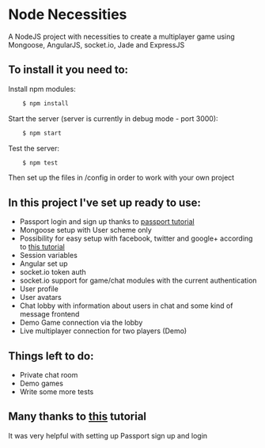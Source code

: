 # Node Necessities

A NodeJS project with necessities to create a multiplayer game using Mongoose, AngularJS, socket.io, Jade and ExpressJS

## To install it you need to:

Install npm modules:

```bash
    $ npm install
```

Start the server (server is currently in debug mode - port 3000):

```bash
    $ npm start
```

Test the server:

```bash
    $ npm test
```

Then set up the files in /config in order to work with your own project

## In this project I've set up ready to use:

* Passport login and sign up thanks to [passport tutorial](https://scotch.io/tutorials/easy-node-authentication-setup-and-local)
* Mongoose setup with User scheme only
* Possibility for easy setup with facebook, 
twitter and google+ according to [this tutorial](https://scotch.io/tutorials/easy-node-authentication-setup-and-local) 
* Session variables
* Angular set up
* socket.io token auth
* socket.io support for game/chat modules with the current authentication
* User profile
* User avatars
* Chat lobby with information about users in chat and some kind of message frontend
* Demo Game connection via the lobby
* Live multiplayer connection for two players (Demo)

## Things left to do:

* Private chat room
* Demo games
* Write some more tests

## Many thanks to [this](https://scotch.io/tutorials/easy-node-authentication-setup-and-local) tutorial

It was very helpful with setting up Passport sign up and login